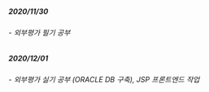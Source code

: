 ##### 2020/11/30
###### - 외부평가 필기 공부
##### 2020/12/01
###### - 외부평가 실기 공부 (ORACLE DB 구축), JSP 프론트엔드 작업
